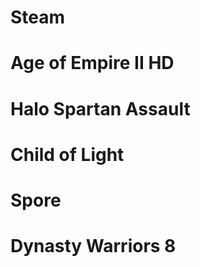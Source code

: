 # Steam

# Age of Empire II HD

# Halo Spartan Assault

# Child of Light

# Spore

# Dynasty Warriors 8
